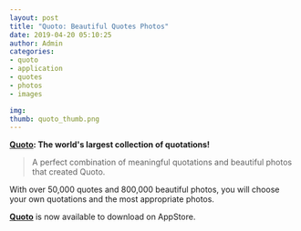 ```yaml
---
layout: post
title: "Quoto: Beautiful Quotes Photos"
date: 2019-04-20 05:10:25
author: Admin
categories:
- quoto
- application
- quotes
- photos
- images

img: 
thumb: quoto_thumb.png
---
```


**[Quoto][applink]: The world's largest collection of quotations!**

>A perfect combination of meaningful quotations and beautiful photos that created Quoto.

With over 50,000 quotes and 800,000 beautiful photos, you will choose your own quotations and the most appropriate photos.

**[Quoto][applink]** is now available to download on AppStore.

[applink]: https://apps.apple.com/us/app/id1459504175
